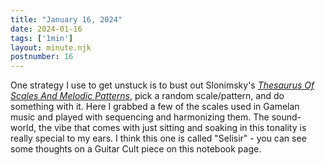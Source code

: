 ```yaml
---
title: "January 16, 2024"
date: 2024-01-16
tags: ['1min']
layout: minute.njk
postnumber: 16
---
```



One strategy I use to get unstuck is to bust out Slonimsky's [*Thesaurus Of Scales And Melodic Patterns*](https://archive.org/details/nicolasslonimskythesaurusofscalesandmelodicpatterns), pick a random scale/pattern, and do something with it. Here I grabbed a few of the scales used in Gamelan music and played with sequencing and harmonizing them.  The sound-world, the vibe that comes with just sitting and soaking in this tonality is really special to my ears.  I think this one is called "Selisir" - you can see some thoughts on a Guitar Cult piece on this notebook page.  




